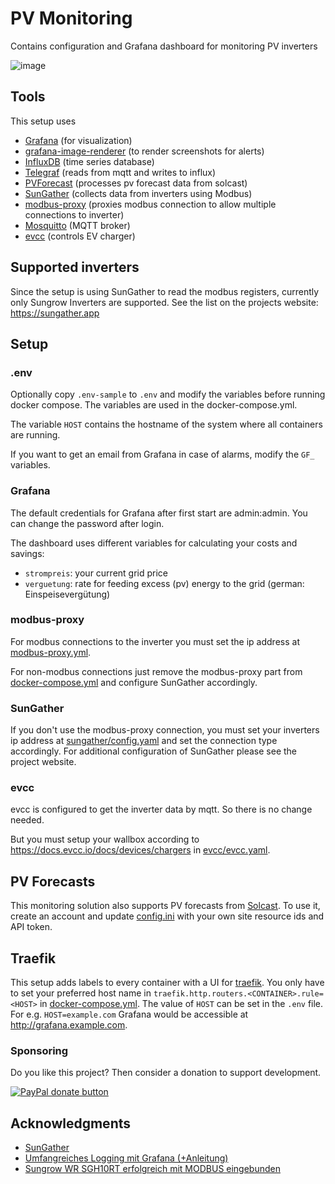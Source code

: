 # PV Monitoring
Contains configuration and Grafana dashboard for monitoring PV inverters

![image](https://user-images.githubusercontent.com/5385572/173031897-37c5142d-9833-498f-9164-3ff7561b8e31.png)

## Tools

This setup uses 
- [Grafana](https://grafana.com) (for visualization)
- [grafana-image-renderer](https://grafana.com/grafana/plugins/grafana-image-renderer/) (to render screenshots for alerts)
- [InfluxDB](https://www.influxdata.com/products/influxdb-overview/) (time series database) 
- [Telegraf](https://www.influxdata.com/time-series-platform/telegraf/) (reads from mqtt and writes to influx)
- [PVForecast](https://github.com/michbeck100/PVForecast) (processes pv forecast data from solcast)
- [SunGather](https://sungather.app) (collects data from inverters using Modbus)
- [modbus-proxy](https://pypi.org/project/modbus-proxy/) (proxies modbus connection to allow multiple connections to inverter)
- [Mosquitto](https://mosquitto.org) (MQTT broker)
- [evcc](https://evcc.io) (controls EV charger)

## Supported inverters
Since the setup is using SunGather to read the modbus registers, currently only Sungrow Inverters are supported. See the list on the projects website: https://sungather.app

## Setup
### .env

Optionally copy `.env-sample` to `.env` and modify the variables before running docker compose. 
The variables are used in the docker-compose.yml. 

The variable `HOST` contains the hostname of the system where all containers are running. 

If you want to get an email from Grafana in case of alarms, modify the `GF_` variables. 

### Grafana 
The default credentials for Grafana after first start are admin:admin. You can change the password after login.

The dashboard uses different variables for calculating your costs and savings:
- `strompreis`: your current grid price
- `verguetung`: rate for feeding excess (pv) energy to the grid (german: Einspeisevergütung)

### modbus-proxy
For modbus connections to the inverter you must set the ip address at [modbus-proxy.yml](modbus-proxy%2Fmodbus-proxy.yml). 

For non-modbus connections just remove the modbus-proxy part from [docker-compose.yml](docker-compose.yml#L91) and configure SunGather accordingly.

### SunGather
If you don't use the modbus-proxy connection, you must set your inverters ip address at [sungather/config.yaml](sungather%2Fconfig.yaml) and set the connection type accordingly. 
For additional configuration of SunGather please see the project website.

### evcc
evcc is configured to get the inverter data by mqtt. So there is no change needed. 

But you must setup your wallbox according to https://docs.evcc.io/docs/devices/chargers in [evcc/evcc.yaml](evcc%2Fevcc.yaml).

## PV Forecasts
This monitoring solution also supports PV forecasts from [Solcast](https://toolkit.solcast.com.au). To use it, create an account and update [config.ini](pvforecast%2Fconfig.ini) with your own site resource ids and API token.

## Traefik
This setup adds labels to every container with a UI for [traefik](https://doc.traefik.io/traefik/). 
You only have to set your preferred host name in `traefik.http.routers.<CONTAINER>.rule=<HOST>` in [docker-compose.yml](docker-compose.yml).
The value of `HOST` can be set in the `.env` file. For e.g. `HOST=example.com` Grafana would be accessible at http://grafana.example.com. 


### Sponsoring

Do you like this project? Then consider a donation to support development.

<span class="badge-paypal"><a href="https://www.paypal.com/cgi-bin/webscr?cmd=_s-xclick&hosted_button_id=2T48JXA589B4Y" title="Donate to this project using Paypal"><img src="https://img.shields.io/badge/paypal-donate-yellow.svg" alt="PayPal donate button" /></a></span>

<!-- ACKNOWLEDGMENTS -->
## Acknowledgments

* [SunGather](https://github.com/bohdan-s/SunGather)
* [Umfangreiches Logging mit Grafana (+Anleitung)](https://www.photovoltaikforum.com/thread/150542-umfangreiches-logging-mit-grafana-anleitung/)
* [Sungrow WR SGH10RT erfolgreich mit MODBUS eingebunden](https://forum.iobroker.net/topic/38441/sungrow-wr-sgh10rt-erfolgreich-mit-modbus-eingebunden)

